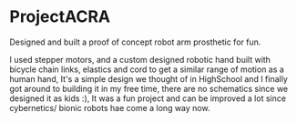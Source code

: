 # ProjectACRA
Designed and built a proof of concept robot arm prosthetic for fun.

I used stepper motors, and a custom designed robotic hand built with bicycle chain links, elastics and cord to get a similar range of motion as a human hand, It's a simple design we thought of in HighSchool and I finally got around to building it in my free time, there are no schematics since we designed it as kids :), It was a fun project and can be improved a lot since cybernetics/ bionic robots hae come a long way now. 
